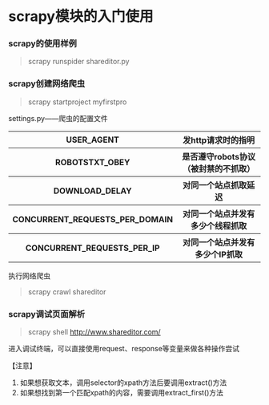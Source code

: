 # scrapy模块的入门使用 #

### scrapy的使用样例 ###
> scrapy runspider shareditor.py
### scrapy创建网络爬虫 ###
> scrapy startproject myfirstpro  

settings.py——爬虫的配置文件
<table>
<tr>
    <th>USER_AGENT</th>
    <th>发http请求时的指明</th>
</tr>
<tr>
    <th>ROBOTSTXT_OBEY</th>
    <th>是否遵守robots协议（被封禁的不抓取）</th>
</tr>
<tr>
    <th>DOWNLOAD_DELAY</th>
    <th>对同一个站点抓取延迟</th>
</tr>
<tr>
    <th>CONCURRENT_REQUESTS_PER_DOMAIN</th>
    <th>对同一个站点并发有多少个线程抓取</th>
</tr>
<tr>
    <th>CONCURRENT_REQUESTS_PER_IP</th>
    <th>对同一个站点并发有多少个IP抓取</th>
</tr>
</table>
执行网络爬虫  

> scrapy crawl shareditor  

### scrapy调试页面解析 ###  

> scrapy shell http://www.shareditor.com/  

进入调试终端，可以直接使用request、response等变量来做各种操作尝试

【注意】  
1. 如果想获取文本，调用selector的xpath方法后要调用extract()方法  
2. 如果想找到第一个匹配xpath的内容，需要调用extract_first()方法  
